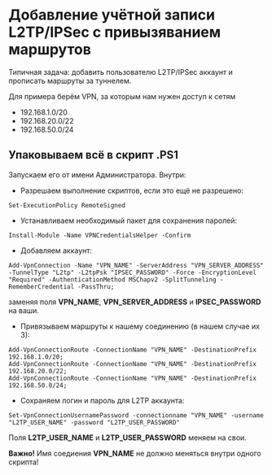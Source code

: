 Добавление учётной записи L2TP/IPSec с привызяванием маршрутов
================

Типичная задача: добавить пользователю L2TP/IPSec аккаунт и прописать маршруты за туннелем.

Для примера берём VPN, за которым нам нужен доступ к сетям
* 192.168.1.0/20
* 192.168.20.0/22
* 192.168.50.0/24


## Упаковываем всё в скрипт .PS1

Запускаем его от имени Администратора. Внутри:

* Разрешаем выполнение скриптов, если это ещё не разрешено: 
```
Set-ExecutionPolicy RemoteSigned
```
* Устанавливаем необходимый пакет для сохранения паролей: 
```
Install-Module -Name VPNCredentialsHelper -Confirm
```
* Добавляем аккаунт: 
```
Add-VpnConnection -Name "VPN_NAME" -ServerAddress "VPN_SERVER_ADDRESS" -TunnelType "L2tp" -L2tpPsk "IPSEC_PASSWORD" -Force -EncryptionLevel "Required" -AuthenticationMethod MSChapv2 -SplitTunneling -RememberCredential -PassThru;
```
заменяя поля **VPN_NAME**, **VPN_SERVER_ADDRESS** и **IPSEC_PASSWORD** на ваши.
* Привязываем маршруты к нашему соединению (в нашем случае их 3): 
```
Add-VpnConnectionRoute -ConnectionName "VPN_NAME" -DestinationPrefix 192.168.1.0/20;
Add-VpnConnectionRoute -ConnectionName "VPN_NAME" -DestinationPrefix 192.168.20.0/22;
Add-VpnConnectionRoute -ConnectionName "VPN_NAME" -DestinationPrefix 192.168.50.0/24;
```
* Сохраняем логин и пароль для L2TP аккаунта:
```
Set-VpnConnectionUsernamePassword -connectionname "VPN_NAME" -username "L2TP_USER_NAME" -password "L2TP_USER_PASSWORD"
```
Поля **L2TP_USER_NAME** и **L2TP_USER_PASSWORD** меняем на свои.

**Важно!** Имя соедиения **VPN_NAME** не должно меняться внутри одного скрипта!